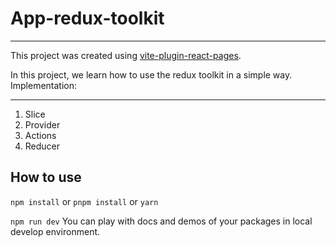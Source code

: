# App-redux-toolkit
***
This project was created using [vite-plugin-react-pages](https://github.com/vitejs/vite-plugin-react-pages).

In this project, we learn how to use the redux toolkit in a simple way.
Implementation:
***
1. Slice
2. Provider
3. Actions
4. Reducer

## How to use

`npm install` or `pnpm install` or `yarn`

`npm run dev` You can play with docs and demos of your packages in local develop environment.
